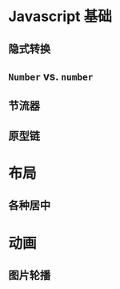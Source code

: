 # Javascript 基础
## 隐式转换



## `Number` vs. `number`


## 节流器


## 原型链



# 布局
## 各种居中





# 动画
## 图片轮播


